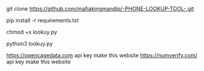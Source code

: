 git clone https://github.com/mafiakingmandip/-PHONE-LOOKUP-TOOL-.git

pip install -r requirements.txt

chmod +x lookuy.py

python3 lookuy.py


https://opencagedata.com api key make this website
https://numverify.com/ api key make this website 
